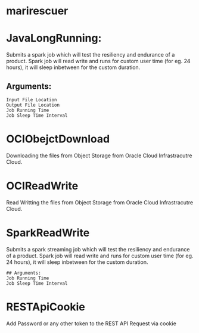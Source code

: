 # marirescuer
# JavaLongRunning:
  Submits a spark job which will test the resiliency and endurance of a product.
  Spark job will read write and runs for custom user time (for eg. 24 hours), it will sleep inbetween for the custom duration.
  ## Arguments:
    Input File Location
    Output File Location
    Job Running Time
    Job Sleep Time Interval


# OCIObejctDownload
  Downloading the files from Object Storage from Oracle Cloud Infrastracutre Cloud.
  
  
# OCIReadWrite
  Read Writting the files from Object Storage from Oracle Cloud Infrastracutre Cloud.

# SparkReadWrite
  Submits a spark streaming job which will test the resiliency and endurance of a product.
  Spark job will read write and runs for custom user time (for eg. 24 hours), it will sleep inbetween for the custom duration.
  
    ## Arguments:
    Job Running Time
    Job Sleep Time Interval
    
# RESTApiCookie
  Add Password or any other token to the REST API Request via cookie
